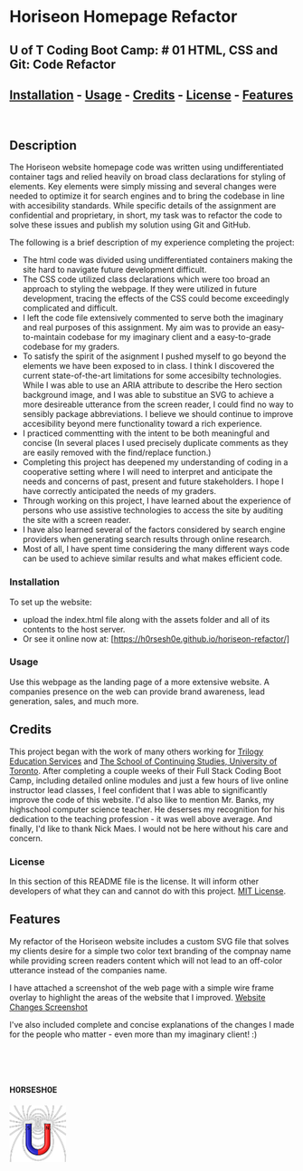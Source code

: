
# <Your-Project-Title>Horiseon Homepage Refactor
## U of T Coding Boot Camp: # 01 HTML, CSS and Git: Code Refactor
## [Installation](#installation)  - [Usage](#usage)  - [Credits](#credits)  - [License](#license) - [Features](#Features)
&nbsp;
## Description
The Horiseon website homepage code was written using undifferentiated container tags and relied heavily on broad class declarations for styling of elements.  Key elements were simply missing and several changes were needed to optimize it for search engines and to bring the codebase in line with accesibility standards.  While specific details of the assignment are confidential and proprietary, in short, my task was to refactor the code to solve these issues and publish my solution using Git and GitHub. 

The following is a brief description of my experience completing the project:

- The html code was divided using undifferentiated containers making the site hard to navigate future development difficult.
- The CSS code utilized class declarations which were too broad an approach to styling the webpage. If they were utilized in future development, tracing the effects of the CSS could become exceedingly complicated and difficult.
- I left the code file extensively commented to serve both the imaginary and real purposes of this assignment. My aim was to provide an easy-to-maintain codebase for my imaginary client and a easy-to-grade codebase for my graders.
- To satisfy the spirit of the asignment I pushed myself to go beyond the elements we have been exposed to in class. I think I discovered the current state-of-the-art limitations for some accesibilty technologies. While I was able to use an ARIA attribute to describe the Hero section background image, and I was able to substitue an SVG to achieve a more desireable utterance from the screen reader, I could find no way to sensibly package abbreviations. I believe we should continue to improve accesibility beyond mere functionality toward a rich experience.
- I practiced commentting with the intent to be both meaningful and concise (In several places I used precisely duplicate comments as they are easily removed with the find/replace function.)
- Completing this project has deepened my understanding of coding in a cooperative setting where I will need to interpret and anticipate the needs and concerns of past, present and future stakeholders. I hope I have correctly anticipated the needs of my graders.
- Through working on this project, I have learned about the experience of persons who use assistive technologies to access the site by auditing the site with a screen reader.  
- I have also learned several of the factors considered by search engine providers when generating search results through online research.  
- Most of all, I have spent time considering the many different ways code can be used to achieve similar results and what makes efficient code.

### Installation
To set up the website:
 - upload the index.html file along with the assets folder and all of its contents to the host server.
 - Or see it online now at: [https://h0rsesh0e.github.io/horiseon-refactor/]
### Usage
Use this webpage as the landing page of a more extensive website.  A companies presence on the web can provide brand awareness, lead generation, sales, and much more.  

## Credits
This project began with the work of many others working for [Trilogy Education Services](https://www.trilogyed.com/) and [The School of Continuing Studies, University of Toronto](https://learn.utoronto.ca/). After completing a couple weeks of their Full Stack Coding Boot Camp, including detailed online modules and just a few hours of live online instructor lead classes, I feel confident that I was able to significantly improve the code of this website.  I'd also like to mention Mr. Banks, my highschool computer science teacher.  He deserses my recognition for his dedication to the teaching profession - it was well above average.  And finally, I'd like to thank Nick Maes.  I would not be here without his care and concern.
### License
In this section of this README file is the license. It will inform other developers of what they can and cannot do with this project. [MIT License](License.md).

## Features
My refactor of the Horiseon website includes a custom SVG file that solves my clients desire for a simple two color text branding of the compnay name while providing screen readers content which will not lead to an off-color utterance instead of the companies name.

I have attached a screenshot of the web page with a simple wire frame overlay to highlight the areas of the website that I improved. [Website Changes Screenshot](assets/images/readme%20screenshot%20for%20code%20refactor.jpg)

I've also included complete and concise explanations of the changes I made for the people who matter - even more than my imaginary client! :)

&nbsp;

&nbsp;


<p align="center">

#### H0RSESH0E

![H0RSESH0E Magnet](./SmallToroid.png)

</p>